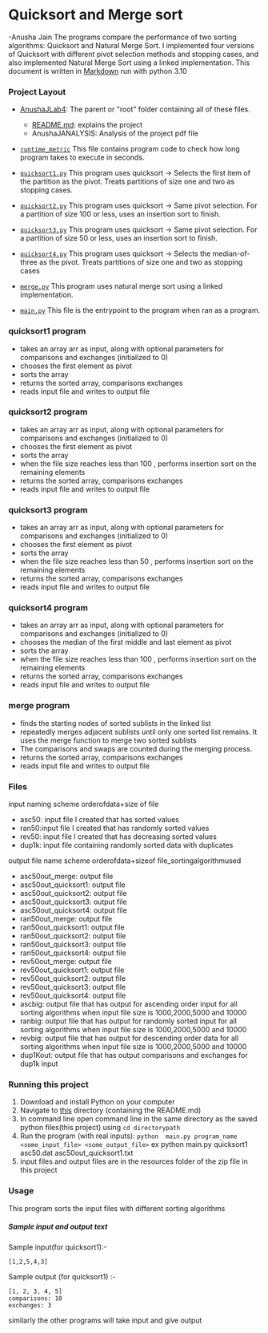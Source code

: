 # Quicksort and Merge sort 
-Anusha Jain
The programs compare the performance of two sorting algorithms: Quicksort and Natural Merge Sort. I implemented four versions of Quicksort with different pivot selection methods and stopping cases, and also implemented Natural Merge Sort using a linked implementation. 
This document is written in [Markdown](https://dillinger.io/)
run with python 3.10

### Project Layout

* [AnushaJLab4](.): The parent or "root" folder containing all of these files. 
    * [README.md](README.md): explains the project
    * AnushaJANALYSIS: Analysis of the project pdf file
* [`runtime_metric`](lab4filesAnushaJ/runtime)
     This file contains program code to check how long program takes to execute in seconds.
* [`quicksort1.py`](lab4filesAnushaJ/lab4/quicksort1.py)
    This program uses quicksort -> Selects the first item of the partition as the pivot. Treats partitions of size one and two as stopping cases.
* [`quicksort2.py`](lab4filesAnushaJ/lab4/quicksort2.py)
    This program uses quicksort -> Same pivot selection. For a partition of size 100 or less, uses an insertion sort to finish.
* [`quicksort3.py`](lab4filesAnushaJ/lab4/quicksort3.py)
    This program uses quicksort -> Same pivot selection. For a partition of size 50 or less, uses an insertion sort to finish.
* [`quicksort4.py`](lab4filesAnushaJ/lab4/quicksort4.py)
    This program uses quicksort -> Selects the median-of-three as the pivot. Treats partitions of size one and two as stopping cases
* [`merge.py`](lab4filesAnushaJ/lab4/merge4.py)
    This program uses natural merge sort  using a linked implementation.

* [`main.py`](lab4filesAnushaJ/main.py) 
        This file is the entrypoint to the program when ran as a program. 

###  quicksort1 program
* takes an array arr as input, along with optional parameters for comparisons and exchanges (initialized to 0)
* chooses the first element as pivot
* sorts the array
* returns the sorted array, comparisons exchanges
* reads input file and writes to output file

###  quicksort2 program
* takes an array arr as input, along with optional parameters for comparisons and exchanges (initialized to 0)
* chooses the first element as pivot
* sorts the array
* when the file size reaches less than 100 , performs insertion sort on the remaining elements
* returns the sorted array, comparisons exchanges
* reads input file and writes to output file
 
###  quicksort3 program
* takes an array arr as input, along with optional parameters for comparisons and exchanges (initialized to 0)
* chooses the first element as pivot
* sorts the array
* when the file size reaches less than 50 , performs insertion sort on the remaining elements
* returns the sorted array, comparisons exchanges
*  reads input file and writes to output file

###  quicksort4 program
* takes an array arr as input, along with optional parameters for comparisons and exchanges (initialized to 0)
* chooses the median of the first middle and last element as pivot
* sorts the array
* when the file size reaches less than 100 , performs insertion sort on the remaining elements
* returns the sorted array, comparisons exchanges
* reads input file and writes to output file

### merge program
* finds the starting nodes of sorted sublists in the linked list
* repeatedly merges adjacent sublists until only one sorted list remains. It uses the merge function to merge two sorted sublists
* The comparisons and swaps are counted during the merging process.
* returns the sorted array, comparisons exchanges
* reads input file and writes to output file

### Files 
input naming scheme orderofdata+size of file
* asc50: input file I created that has sorted values 
* ran50:input file I created that has randomly sorted values 
* rev50: input file I created that has decreasing sorted values
* dup1k: input file containing randomly sorted data with duplicates

output file name scheme orderofdata+sizeof file_sortingalgorithmused
* asc50out_merge: output file
* asc50out_quicksort1: output file
* asc50out_quicksort2: output file
* asc50out_quicksort3: output file
* asc50out_quicksort4: output file
* ran50out_merge: output file
* ran50out_quicksort1: output file
* ran50out_quicksort2: output file
* ran50out_quicksort3: output file
* ran50out_quicksort4: output file
* rev50out_merge: output file
* rev50out_quicksort1: output file
* rev50out_quicksort2: output file
* rev50out_quicksort3: output file
* rev50out_quicksort4: output file
* ascbig: output file that has output for ascending order input for all sorting algorithms when input file size is 1000,2000,5000 and 10000
*  ranbig: output file that has output for randomly sorted input for  all sorting algorithms when input file size is 1000,2000,5000 and 10000
*  revbig: output file that has output for descending order data for all sorting algorithms when input file size is 1000,2000,5000 and 10000
*  dup1Kout: output file that has output comparisons and exchanges for dup1k input


### Running this project 
1. Download and install Python on your computer
2. Navigate to [this](.) directory (containing the README.md)
3. In command line open command line in the same directory as the saved python files(this project) using `cd directorypath`
4. Run the program (with real inputs): `python  main.py program_name <some_input_file> <some_output_file>` ex python main.py quicksort1 asc50.dat asc50out_quicksort1.txt
5. input files and output files are in the resources folder of the zip file in this project

### Usage
This program sorts the input files with different sorting algorithms 

##### Sample input and output text 
Sample input(for quicksort1):-
``` 
[1,2,5,4,3]
```
Sample output (for quicksort1) :-
```
[1, 2, 3, 4, 5]
comparisons: 10
exchanges: 3
```
similarly the other programs will take input and give output


      








